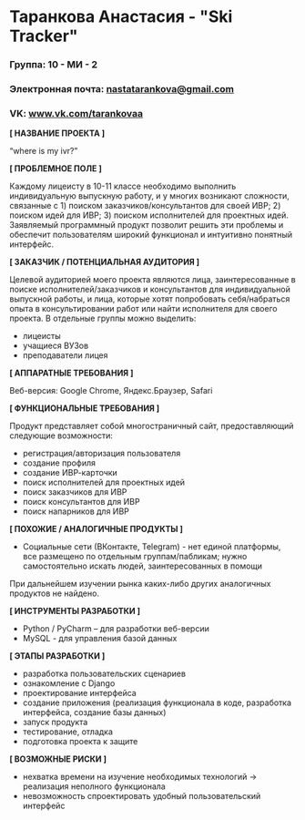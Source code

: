 # Таранкова Анастасия - "Ski Tracker"

### Группа: 10 - МИ - 2
### Электронная почта: nastatarankova@gmail.com
### VK: www.vk.com/tarankovaa


**[ НАЗВАНИЕ ПРОЕКТА ]**

“where is my ivr?”

**[ ПРОБЛЕМНОЕ ПОЛЕ ]**

Каждому лицеисту в 10-11 классе необходимо выполнить индивидуальную выпускную работу, и у многих возникают сложности, связанные с 1) поиском заказчиков/консультантов для своей ИВР; 2) поиском идей для ИВР; 3) поиском исполнителей для проектных идей. Заявляемый программный продукт позволит решить эти проблемы и обеспечит пользователям широкий функционал и интуитивно понятный интерфейс.

**[ ЗАКАЗЧИК / ПОТЕНЦИАЛЬНАЯ АУДИТОРИЯ ]**

Целевой аудиторией моего проекта являются лица, заинтересованные в поиске исполнителей/заказчиков и консультантов для индивидуальной выпускной работы, и лица, которые хотят попробовать себя/набраться опыта в консультировании работ или найти исполнителя для своего проекта.
В отдельные группы можно выделить:
* лицеисты
* учащиеся ВУЗов
* преподаватели лицея

**[ АППАРАТНЫЕ ТРЕБОВАНИЯ ]** 

Веб-версия: Google Chrome, Яндекс.Браузер, Safari

**[ ФУНКЦИОНАЛЬНЫЕ ТРЕБОВАНИЯ ]**

Продукт представляет собой многостраничный сайт, предоставляющий следующие возможности:
* регистрация/авторизация пользователя
* создание профиля
* создание ИВР-карточки
* поиск исполнителей для проектных идей
* поиск заказчиков для ИВР
* поиск консультантов для ИВР
* поиск напарников для ИВР

**[ ПОХОЖИЕ / АНАЛОГИЧНЫЕ ПРОДУКТЫ ]**

* Социальные сети (ВКонтакте, Telegram) - нет единой платформы, все размещено по отдельным группам/пабликам; нужно самостоятельно искать людей, заинтересованных в помощи

При дальнейшем изучении рынка каких-либо других аналогичных продуктов не найдено.

**[ ИНСТРУМЕНТЫ РАЗРАБОТКИ ]**

* Python / PyCharm – для разработки веб-версии
* MySQL - для управления базой данных

**[ ЭТАПЫ РАЗРАБОТКИ ]**

* разработка пользовательских сценариев
* ознакомление с Django
* проектирование интерфейса
* создание приложения (реализация функционала в коде, разработка интерфейса, создание базы данных) 
* запуск продукта
* тестирование, отладка 
* подготовка проекта к защите 

**[ ВОЗМОЖНЫЕ РИСКИ ]**

* нехватка времени на изучение необходимых технологий -> реализация неполного функционала
* невозможность спроектировать удобный пользовательский интерфейс
